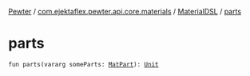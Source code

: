 [Pewter](../../index.md) / [com.ejektaflex.pewter.api.core.materials](../index.md) / [MaterialDSL](index.md) / [parts](./parts.md)

# parts

`fun parts(vararg someParts: `[`MatPart`](../../com.ejektaflex.pewter.api.core.materials.stats/-material-data/-mat-part/index.md)`): `[`Unit`](https://kotlinlang.org/api/latest/jvm/stdlib/kotlin/-unit/index.html)